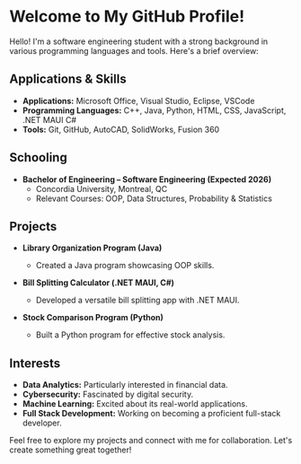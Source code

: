 # Welcome to My GitHub Profile!

Hello! I'm a software engineering student with a strong background in various programming languages and tools. Here's a brief overview:

## Applications & Skills
- **Applications:** Microsoft Office, Visual Studio, Eclipse, VSCode
- **Programming Languages:** C++, Java, Python, HTML, CSS, JavaScript, .NET MAUI C#
- **Tools:** Git, GitHub, AutoCAD, SolidWorks, Fusion 360

## Schooling
- **Bachelor of Engineering – Software Engineering (Expected 2026)**
  - Concordia University, Montreal, QC
  - Relevant Courses: OOP, Data Structures, Probability & Statistics

## Projects
- **Library Organization Program (Java)**
  - Created a Java program showcasing OOP skills.
  
- **Bill Splitting Calculator (.NET MAUI, C#)**
  - Developed a versatile bill splitting app with .NET MAUI.

- **Stock Comparison Program (Python)**
  - Built a Python program for effective stock analysis.

## Interests
- **Data Analytics:** Particularly interested in financial data.
- **Cybersecurity:** Fascinated by digital security.
- **Machine Learning:** Excited about its real-world applications.
- **Full Stack Development:** Working on becoming a proficient full-stack developer.

Feel free to explore my projects and connect with me for collaboration. Let's create something great together!
